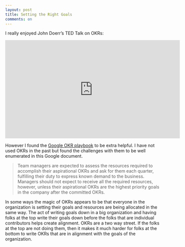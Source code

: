 ```yaml
---
layout: post
title: Setting the Right Goals
comments: on
---
```

I really enjoyed John Doerr’s TED Talk on OKRs:
<iframe width="560" height="315" src="https://www.youtube-nocookie.com/embed/L4N1q4RNi9I" frameborder="0" allow="autoplay; encrypted-media" allowfullscreen></iframe>

However I found the [Google OKR playbook](https://assets.ctfassets.net/cn6v7tcah9c0/4snZXJ821G6KYUoc08masK/58ffcbc7c607d7c6056c7da507727135/Google_OKR_Playbook_V1JS.pdf) to be extra helpful. I have not used OKRs in the past but found the challenges with them to be well enumerated in this Google document. 
> Team managers are expected to assess the resources required to accomplish their aspirational OKRs and ask for them each quarter, fulfilling their duty to express known demand to the business. Managers should not expect to receive all the required resources, however, unless their aspirational OKRs are the highest priority goals in the company after the committed OKRs.

In some ways the magic of OKRs appears to be that everyone in the organization is setting their goals and resources are being allocated in the same way. The act of writing goals down in a big organization and having folks at the top write their goals down before the folks that are individual contributors helps create alignment. OKRs are a two way street. If the folks at the top are not doing them, then it makes it much harder for folks at the bottom to write OKRs that are in alignment with the goals of the organization.